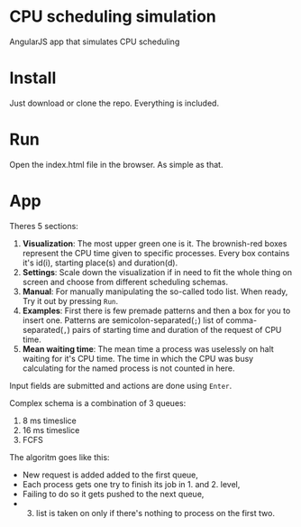 CPU scheduling simulation
=========================

AngularJS app that simulates CPU scheduling

Install
======
Just download or clone the repo. Everything is included.

Run
===
Open the index.html file in the browser. As simple as that.

App
===

Theres 5 sections:

1. __Visualization__: The most upper green one is it. The brownish-red boxes represent the CPU time given to specific processes. Every box contains it's id(i), starting place(s) and duration(d).
2. __Settings__: Scale down the visualization if in need to fit the whole thing on screen and choose from different scheduling schemas.
3. __Manual__: For manually manipulating the so-called todo list. When ready, Try it out by pressing `Run`.
4. __Examples__: First there is few premade patterns and then a box for you to insert one. Patterns are semicolon-separated(`;`) list of comma-separated(`,`) pairs of starting time and duration of the request of CPU time.
5. __Mean waiting time__: The mean time a process was uselessly on halt waiting for it's CPU time. The time in which the CPU was busy calculating for the named process is not counted in here.

Input fields are submitted and actions are done using `Enter`.


Complex schema is a combination of 3 queues:

1. 8 ms timeslice
2. 16 ms timeslice
3. FCFS

The algoritm goes like this:

- New request is added added to the first queue,
- Each process gets one try to finish its job in 1. and 2. level,
- Failing to do so it gets pushed to the next queue,
- 3. list is taken on only if there's nothing to process on the first two.

